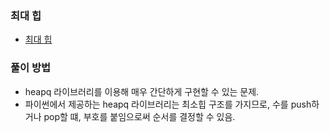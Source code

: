 ### 최대 힙
- [최대 힙](https://www.acmicpc.net/problem/11279)
### 풀이 방법
- heapq 라이브러리를 이용해 매우 간단하게 구현할 수 있는 문제.
- 파이썬에서 제공하는 heapq 라이브러리는 최소힙 구조를 가지므로, 수를 push하거나 pop할 떄, 부호를 붙임으로써 순서를 결정할 수 있음.
